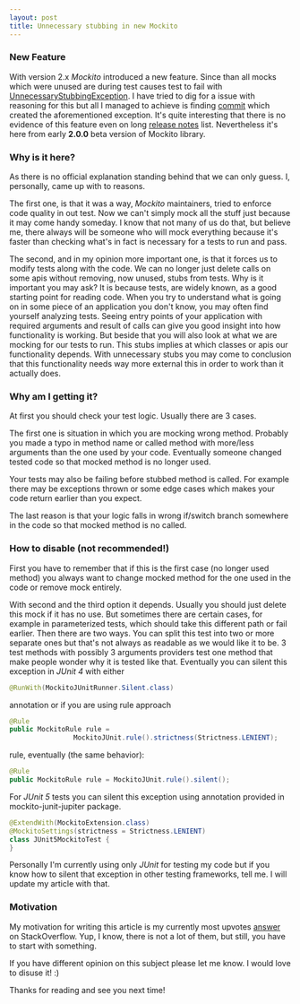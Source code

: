 ```yaml
---
layout: post
title: Unnecessary stubbing in new Mockito
---
```


### New Feature

With version 2.x _Mockito_ introduced a new feature. Since than all mocks which were unused are during test causes test to fail with [UnnecessaryStubbingException](https://github.com/mockito/mockito/blob/release/2.x/src/main/java/org/mockito/exceptions/misusing/UnnecessaryStubbingException.java). I have tried to dig for a issue with reasoning for this but all I managed to achieve is finding [commit](https://github.com/mockito/mockito/commit/0214dbfec662f920f9180539b774840249398aa6#diff-6d2ff66e977b4dedb5417e0a2778057c) which created the aforementioned exception. It's quite interesting that there is no evidence of this feature even on long [release notes](https://github.com/mockito/mockito/blob/release/2.x/doc/release-notes/official.md) list. Nevertheless it's here from early **2.0.0** beta version of Mockito library.

### Why is it here?

As there is no official explanation standing behind that we can only guess. I, personally, came up with to reasons. 

The first one, is that it was a way, _Mockito_ maintainers, tried to enforce code quality in out test. Now we can't simply mock all the stuff just because it may come handy someday. I know that not many of us do that, but believe me, there always will be someone who will mock everything because it's faster than checking what's in fact is necessary for a tests to run and pass.

The second, and in my opinion more important one, is that it forces us to modify tests along with the code. We can no longer just delete calls on some apis without removing, now unused, stubs from tests. Why is it important you may ask? It is because tests, are widely known, as a good starting point for reading code. When you try to understand what is going on in some piece of an application you don't know, you may often find yourself analyzing tests. Seeing entry points of your application with required arguments and result of calls can give you good insight into how functionality is working. But beside that you will also look at what we are mocking for our tests to run. This stubs implies at which classes or apis our functionality depends. With unnecessary stubs you may come to conclusion that this functionality needs way more external this in order to work than it actually does. 

### Why am I getting it?

At first you should check your test logic. Usually there are 3 cases. 

The first one is situation in which you are mocking wrong method. Probably you made a typo in method name or called method with more/less arguments than the one used by your code. Eventually someone changed tested code so that mocked method is no longer used. 

Your tests may also be failing before stubbed method is called. For example there may be exceptions thrown or some edge cases which makes your code return earlier than you expect.

The last reason is that your logic falls in wrong if/switch branch somewhere in the code so that mocked method is no called.

### How to disable (not recommended!)

First you have to remember that if this is the first case (no longer used method) you always want to change mocked method for the one used in the code or remove mock entirely. 

With second and the third option it depends. Usually you should just delete this mock if it has no use. But sometimes there are certain cases, for example in parameterized tests, which should take this different path or fail earlier. Then there are two ways. You can split this test into two or more separate ones but that's not always as readable as we would like it to be. 3 test methods with possibly 3 arguments providers test one method that make people wonder why it is tested like that. Eventually you can silent this exception in _JUnit 4_ with either 

```java
@RunWith(MockitoJUnitRunner.Silent.class) 
```

annotation or if you are using rule approach

```java
@Rule
public MockitoRule rule = 
                MockitoJUnit.rule().strictness(Strictness.LENIENT); 
```

rule, eventually (the same behavior):

```java
@Rule
public MockitoRule rule = MockitoJUnit.rule().silent(); 
```

For _JUnit 5_ tests you can silent this exception using annotation provided in mockito-junit-jupiter package.

```java
@ExtendWith(MockitoExtension.class)
@MockitoSettings(strictness = Strictness.LENIENT)
class JUnit5MockitoTest {
} 
```

Personally I'm currently using only _JUnit_ for testing my code but if you know how to silent that exception in other testing frameworks, tell me. I will update my article with that.

### Motivation

My motivation for writing this article is my currently most upvotes [answer](https://stackoverflow.com/questions/42947613/how-to-resolve-unneccessary-stubbing-exception?answertab=votes#tab-top) on StackOverflow. Yup, I know, there is not a lot of them, but still, you have to start with something. 


If you have different opinion on this subject please let me know. I would love to disuse it! :)

Thanks for reading and see you next time!